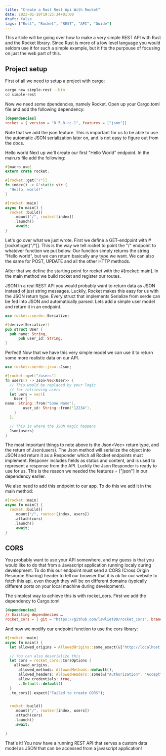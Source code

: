 ```yaml
---
title: "Create a Rust Rest Api With Rocket"
date: 2023-01-10T19:25:34+01:00
draft: false
tags: ["Rust", "Rocket", "REST", "API", "Guide"]
---
```


This article will be going over how to make a very simple REST API with Rust and the Rocket library. Since Rust is more of a low level language you would seldom use it for such a simple example, but it fits the purpouse of focusing on just the web part of this.

## Project setup

First of all we need to setup a project with cargo:

```bash
cargo new simple-rest --bin
cd simple-rest
```

Now we need some dpendencies, namely Rocket. Open up your Cargo.toml file and add the following dependency:

```toml
[dependencies]
rocket = { version = "0.5.0-rc.1", features = ["json"]}
```

Note that we add the json feature. This is important for us to be able to use the automatic JSON serialization later on, and is not easy to figure out from the docs.

Hello world
Next up we'll create our first "Hello World" endpoint. In the main.rs file add the following:

```rs
#[macro_use]
extern crate rocket;

#[rocket::get("/")]
fn index() -> &'static str {
  "Hello, world!"
}

#[rocket::main]
async fn main() {
  rocket::build()
    .mount("/", routes![index])
    .launch()
    .await;
}
```

Let's go over what we just wrote. First we define a GET-endpoint with #[rocket::get("/")]. This is the way we tell rocket to point the "/" endpoint to whatever function we put below. Our function simply returns the string "Hello world", but we can return basically any type we want. We can also the same for POST, UPDATE and all the other HTTP methods.

After that we define the starting point for rocket with the #[rocket::main]. In the main method we build rocket and register our routes.

JSON
In a real REST API you would probably want to return data as JSON instead of just string messages. Luckily, Rocket makes this easy for us with the JSON return type. Every struct that implements Serialize from serde can be fed into JSON and automatically parsed. Lets add a simple user model and return it in an endpoint.

```rs
use rocket::serde::Serialize;

#[derive(Serialize)]
pub struct User {
  pub name: String,
      pub user_id: String,
}
```

Perfect! Now that we have this very simple model we can use it to return some more realistic data on our API.

```rs
use rocket::serde::json::Json;

#[rocket::get("/users")
fn users() -> Json<Vec<User>> {
  // This would be replaced by your logic
  // for retrieving users
  let uers = vec![
    User {
name: String::from("Some Name"),
        user_id: String::from("12234"),
    }
  ];

  // This is where the JSON magic happens
  Json(users)
}
```

The most important things to note above is the Json<Vec<User>> return type, and the return of Json(users). The Json method will serialize the object into JSON and return it as a Responder which all Rocket endpoints must implement. Responer includes fields as status and content, and is used to represent a response from the API. Luckily the Json Responder is ready to use for us. This is the reason we needed the features = ["json"] in our dependency earlier.

We also need to add this endpoint to our app. To do this we add it in the main method:

```rs
#[rocket::main]
async fn main() {
  rocket::build()
    .mount("/", routes![index, users])
    .attach(cors)
    .launch()
    .await;
}
```

## CORS

You probably want to use your API somewhere, and my guess is that you would like to do that from a Javascript application running localy during development. To do this our endpoint must send a CORS (Cross Origin Resource Sharing) header to tell our browser that it is ok for our website to fetch this api, even though they will be on different domains (typically different ports on your local machine during development).

The simplest way to achieve this is with rocket_cors. First we add the dependency to Cargo.toml

```toml
[dependencies]
// Existing dependencies …
rocket_cors = { git = "https://github.com/lawliet89/rocket_cors", branch = "master" }
```

And now we modify our endpoint function to use the cors library:

```rs
#[rocket::main]
async fn main() {
  let allowed_origins = AllowedOrigins::some_exact(&["http://localhost:3000"]);

  // You can also deserialize this
  let cors = rocket_cors::CorsOptions {
    allowed_origins,
      allowed_methods: AllowedMethods::default(),
      allowed_headers: AllowedHeaders::some(&["Authorization", "Accept"]),
      allow_credentials: true,
      ..Default::default()
  }
  .to_cors().expect("Failed to create CORS");


  rocket::build()
    .mount("/", routes![index, users])
    .attach(cors)
    .launch()
    .await;

}
```

That's it! You now have a running REST API that serves a custom data model as JSON that can be accessed from a javascript application!
